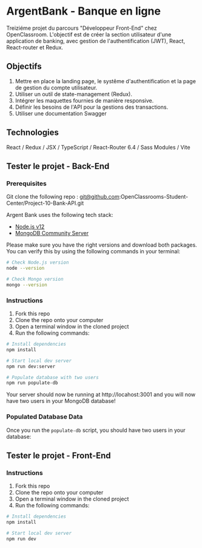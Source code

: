 # ArgentBank - Banque en ligne

Treiziéme projet du parcours "Développeur Front-End" chez OpenClassroom. L'objectif est de créer la section utilisateur d'une application de banking, avec gestion de l'authentification (JWT), React, React-router et Redux.

## Objectifs

1. Mettre en place la landing page, le systême d'authentification et la page de gestion du compte utilisateur.
2. Utiliser un outil de state-management (Redux).
3. Intégrer les maquettes fournies de manière responsive.
4. Définir les besoins de l'API pour la gestions des transactions.
5. Utiliser une documentation Swagger

## Technologies

React / Redux / JSX / TypeScript / React-Router 6.4 / Sass Modules / Vite

## Tester le projet - Back-End

### Prerequisites

Git clone the following repo : git@github.com:OpenClassrooms-Student-Center/Project-10-Bank-API.git

Argent Bank uses the following tech stack:

- [Node.js v12](https://nodejs.org/en/)
- [MongoDB Community Server](https://www.mongodb.com/try/download/community)

Please make sure you have the right versions and download both packages. You can verify this by using the following commands in your terminal:

```bash
# Check Node.js version
node --version

# Check Mongo version
mongo --version
```

### Instructions

1. Fork this repo
2. Clone the repo onto your computer
3. Open a terminal window in the cloned project
4. Run the following commands:

```bash
# Install dependencies
npm install

# Start local dev server
npm run dev:server

# Populate database with two users
npm run populate-db
```

Your server should now be running at http://locahost:3001 and you will now have two users in your MongoDB database!

### Populated Database Data

Once you run the `populate-db` script, you should have two users in your database:

## Tester le projet - Front-End

### Instructions

1. Fork this repo
2. Clone the repo onto your computer
3. Open a terminal window in the cloned project
4. Run the following commands:

```bash
# Install dependencies
npm install

# Start local dev server
npm run dev
```
